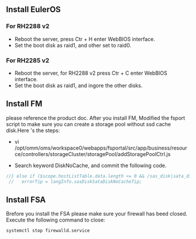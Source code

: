 ## Install EulerOS
### For RH2288 v2 
* Reboot the server, press Ctr + H enter WebBIOS interface.
* Set the boot disk as raid1, and other set to raid0.
### For RH2285 v2
* Reboot the server, for RH2288 v2 press Ctr + C enter WebBIOS interface.
* Set the boot disk as raid1, and ingore the other disks.

## Install FM
please reference the product doc.
After you install FM, Modified the fsport script to make sure you can create a storage pool without ssd cache disk.Here 's the steps:

*  vi /opt/omm/oms/workspace0/webapps/fsportal/src/app/business/resource/controllers/storageCluster/storagePool/addStoragePoolCtrl.js

* Search keyword DiskNoCache, and commit the following code.
```js
//} else if ($scope.hostListTable.data.length <= 0 && /sas_disk|sata_disk/.test(primaryMedia) && cacheMedia === "none"){
 //   errorTip = langInfo.sasDiskSataDiskNoCacheTip;
```

## Install FSA
Brefore you install the FSA please make sure your firewall has beed closed. Execute the following command to close:
```
systemctl stop firewalld.service
```
#